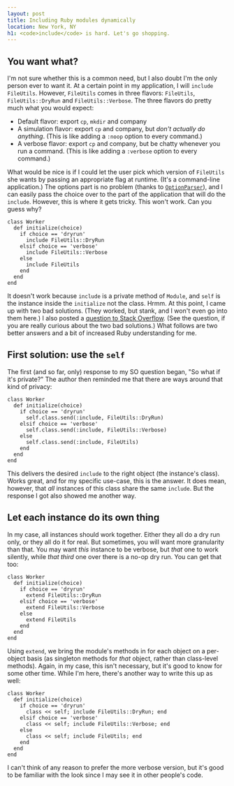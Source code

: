 ```yaml
---
layout: post
title: Including Ruby modules dynamically
location: New York, NY
h1: <code>include</code> is hard. Let's go shopping.
---
```


## You want what?

I'm not sure whether this is a common need, but I also doubt I'm the only
person ever to want it. At a certain point in my application, I will
`include FileUtils`. However, `FileUtils` comes in three flavors:
`FileUtils`, `FileUtils::DryRun` and `FileUtils::Verbose`. The three
flavors do pretty much what you would expect:

+ Default flavor: export `cp`, `mkdir` and company
+ A simulation flavor: export `cp` and company, but *don't actually do
  anything*. (This is like adding a `:noop` option to every command.)
+ A verbose flavor: export `cp` and company, but be chatty whenever you run
  a command. (This is like adding a `:verbose` option to every command.)

What would be nice is if I could let the user pick which version of
`FileUtils` she wants by passing an appropriate flag at runtime. (It's a
command-line application.) The options part is no problem (thanks to
[`OptionParser`][op]), and I can easily pass the choice over to the part of the
application that will do the `include`. However, this is where it gets
tricky. This won't work. Can you guess why?

[op]: http://www.ruby-doc.org/stdlib/libdoc/optparse/rdoc/classes/OptionParser.html

    class Worker
      def initialize(choice)
        if choice == 'dryrun'
          include FileUtils::DryRun
        elsif choice == 'verbose'
          include FileUtils::Verbose
        else
          include FileUtils
        end
      end
    end

It doesn't work because `include` is a private method of `Module`, and
`self` is the instance inside the `initialize` not the class. Hrmm. At this
point, I came up with two bad solutions. (They worked, but stank, and I
won't even go into them here.) I also posted a [question to Stack
Overflow][so]. (See the question, if you are really curious about the two
bad solutions.) What follows are two better answers and a bit of increased
Ruby understanding for me.

[so]: http://stackoverflow.com/questions/3358601/

## First solution: use the `self`

The first (and so far, only) response to my SO question began, "So what if
it's private?" The author then reminded me that there are ways around that
kind of privacy:

    class Worker
      def initialize(choice)
        if choice == 'dryrun'
          self.class.send(:include, FileUtils::DryRun)
        elsif choice == 'verbose'
          self.class.send(:include, FileUtils::Verbose)
        else
          self.class.send(:include, FileUtils)
        end
      end
    end

This delivers the desired `include` to the right object (the instance's
class). Works great, and for my specific use-case, this is the answer. It
does mean, however, that *all* instances of this class share the same
`include`. But the response I got also showed me another way.

## Let each instance do its own thing

In my case, all instances should work together. Either they all do a dry
run only, or they all do it for real. But sometimes, you will want more
granularity than that. You may want *this* instance to be verbose, but
*that* one to work silently, while *that third* one over there is a no-op
dry run. You can get that too:

    class Worker
      def initialize(choice)
        if choice == 'dryrun'
          extend FileUtils::DryRun
        elsif choice == 'verbose'
          extend FileUtils::Verbose
        else
          extend FileUtils
        end
      end
    end

Using `extend`, we bring the module's methods in for each object on a
per-object basis (as singleton methods for *that* object, rather than
class-level methods). Again, in my case, this isn't necessary, but it's
good to know for some other time. While I'm here, there's another way to
write this up as well:

    class Worker
      def initialize(choice)
        if choice == 'dryrun'
          class << self; include FileUtils::DryRun; end
        elsif choice == 'verbose'
          class << self; include FileUtils::Verbose; end
        else
          class << self; include FileUtils; end
        end
      end
    end

I can't think of any reason to prefer the more verbose version, but it's
good to be familiar with the look since I may see it in other people's
code.

